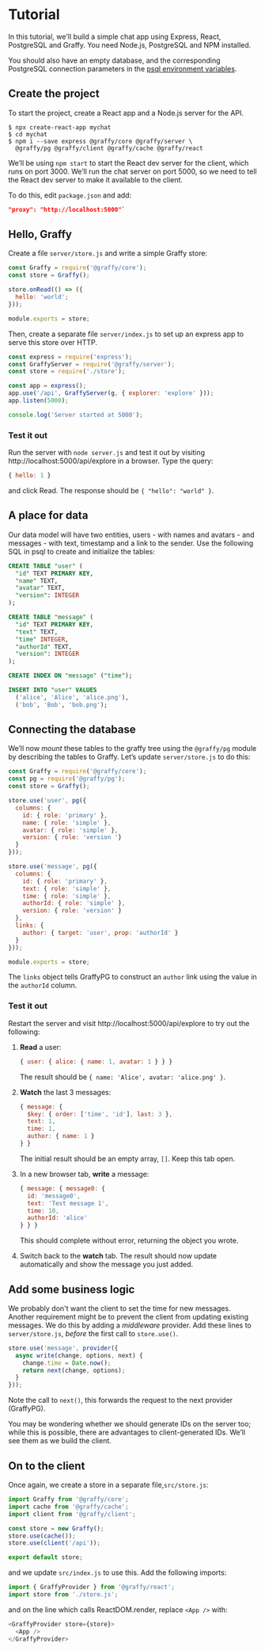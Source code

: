 # Tutorial

In this tutorial, we'll build a simple chat app using Express, React, PostgreSQL and Graffy. You need Node.js, PostgreSQL and NPM installed.

You should also have an empty database, and the corresponding PostgreSQL connection parameters in the [psql environment variables](https://www.postgresql.org/docs/current/libpq-envars.html).

## Create the project

To start the project, create a React app and a Node.js server for the API.

```
$ npx create-react-app mychat
$ cd mychat
$ npm i --save express @graffy/core @graffy/server \
  @graffy/pg @graffy/client @graffy/cache @graffy/react
```

We’ll be using `npm start` to start the React dev server for the client, which runs on port 3000. We’ll run the chat server on port 5000, so we need to tell the React dev server to make it available to the client.

To do this, edit `package.json` and add:

```json
"proxy": "http://localhost:5000"`
```

## Hello, Graffy

Create a file `server/store.js` and write a simple Graffy store:

```js
const Graffy = require('@graffy/core');
const store = Graffy();

store.onRead(() => ({
  hello: 'world';
}));

module.exports = store;
```

Then, create a separate file `server/index.js` to set up an express app to serve this store over HTTP.

```js
const express = require('express');
const GraffyServer = require('@graffy/server');
const store = require('./store');

const app = express();
app.use('/api', GraffyServer(g, { explorer: 'explore' }));
app.listen(5000);

console.log('Server started at 5000');
```

### Test it out

Run the server with `node server.js` and test it out by visiting http://localhost:5000/api/explore in a browser. Type the query:

```js
{ hello: 1 }
```

and click Read. The response should be `{ "hello": "world" }`.

## A place for data

Our data model will have two entities, users - with names and avatars - and messages - with text, timestamp and a link to the sender. Use the following SQL in psql to create and initialize the tables:

```sql
CREATE TABLE "user" (
  "id" TEXT PRIMARY KEY,
  "name" TEXT,
  "avatar" TEXT,
  "version": INTEGER
);

CREATE TABLE "message" (
  "id" TEXT PRIMARY KEY,
  "text" TEXT,
  "time" INTEGER,
  "authorId" TEXT,
  "version": INTEGER
);

CREATE INDEX ON "message" ("time");

INSERT INTO "user" VALUES
  ('alice', 'Alice', 'alice.png'),
  ('bob', 'Bob', 'bob.png');
```

## Connecting the database

We’ll now _mount_ these tables to the graffy tree using the `@graffy/pg` module by describing the tables to Graffy. Let’s update `server/store.js` to do this:

```js
const Graffy = require('@graffy/core');
const pg = require('@graffy/pg');
const store = Graffy();

store.use('user', pg({
  columns: {
    id: { role: 'primary' },
    name: { role: 'simple' },
    avatar: { role: 'simple' },
    version: { role: 'version '}
  }
}));

store.use('message', pg({
  columns: {
    id: { role: 'primary' },
    text: { role: 'simple' },
    time: { role: 'simple' },
    authorId: { role: 'simple' },
    version: { role: 'version' }
  },
  links: {
    author: { target: 'user', prop: 'authorId' }
  }
}));

module.exports = store;
```

The `links` object tells GraffyPG to construct an `author` link using the value in the `authorId` column.

### Test it out

Restart the server and visit http://localhost:5000/api/explore to try out the following:

1. **Read** a user:
    ```js
    { user: { alice: { name: 1, avatar: 1 } } }
    ```
    The result should be `{ name: 'Alice', avatar: 'alice.png' }`.

2. **Watch** the last 3 messages:
    ```js
    { message: {
      $key: { order: ['time', 'id'], last: 3 },
      text: 1,
      time: 1,
      author: { name: 1 }
    } }
    ```
    The initial result should be an empty array, `[]`. Keep this tab open.

3. In a new browser tab, **write** a message:
    ```js
    { message: { message0: {
      id: 'message0',
      text: 'Test message 1',
      time: 10,
      authorId: 'alice'
    } } }
    ```
    This should complete without error, returning the object you wrote.

4. Switch back to the **watch** tab. The result should now update automatically and show the message you just added.

## Add some business logic

We probably don't want the client to set the time for new messages. Another requirement might be to prevent the client from updating existing messages. We do this by adding a _middleware_ provider. Add these lines to `server/store.js`, _before_ the first call to `store.use()`.

```js
store.use('message', provider({
  async write(change, options, next) {
    change.time = Date.now();
    return next(change, options);
  }
}));
```

Note the call to `next()`, this forwards the request to the next provider (GraffyPG).

You may be wondering whether we should generate IDs on the server too; while this is possible, there are advantages to client-generated IDs. We’ll see them as we build the client.

## On to the client

Once again, we create a store in a separate file,`src/store.js`:

```js
import Graffy from '@graffy/core';
import cache from '@graffy/cache';
import client from '@graffy/client';

const store = new Graffy();
store.use(cache());
store.use(client('/api'));

export default store;
```

and we update `src/index.js` to use this. Add the following imports:

```js
import { GraffyProvider } from '@graffy/react';
import store from './store.js';
```

and on the line which calls ReactDOM.render, replace `<App />` with:
```js
<GraffyProvider store={store}>
  <App />
</GraffyProvider>
```
